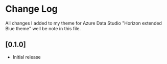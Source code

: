 # Change Log

All changes I added to my theme for Azure Data Studio "Horizon extended Blue theme" well be note in this file.

## [0.1.0]

- Initial release
